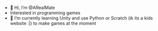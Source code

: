 - 👋 Hi, I’m @ARealMale
- Interested in programming games
- 🌱 I’m currently learning Unity and use Python or Scratch (ik its a kids website :|) to make games at the moment
